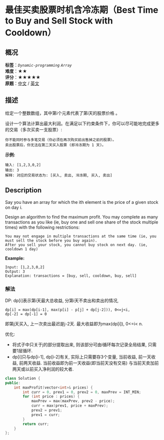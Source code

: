# 最佳买卖股票时机含冷冻期（Best Time to Buy and Sell Stock with Cooldown）
## 概况
**标签**：*`Dynamic-programming`*  *`Array`*<br>
**难度**：★★<br>
**评分**：★★★★★<br>
**原题**：[中文](https://leetcode-cn.com/problems/best-time-to-buy-and-sell-stock-with-cooldown) / [英文](https://leetcode.com/problems/best-time-to-buy-and-sell-stock-with-cooldown)

## 描述
给定一个整数数组，其中第i个元素代表了第i天的股票价格 。​

设计一个算法计算出最大利润。在满足以下约束条件下，你可以尽可能地完成更多的交易（多次买卖一支股票）:

	你不能同时参与多笔交易（你必须在再次购买前出售掉之前的股票）。
	卖出股票后，你无法在第二天买入股票 (即冷冻期为 1 天)。

**示例:**
```
输入: [1,2,3,0,2]
输出: 3 
解释: 对应的交易状态为: [买入, 卖出, 冷冻期, 买入, 卖出]
```

## Description
Say you have an array for which the ith element is the price of a given stock on day i.

Design an algorithm to find the maximum profit. You may complete as many transactions as you like (ie, buy one and sell one share of the stock multiple times) with the following restrictions:

	You may not engage in multiple transactions at the same time (ie, you must sell the stock before you buy again).
	After you sell your stock, you cannot buy stock on next day. (ie, cooldown 1 day)

**Example:**
```
Input: [1,2,3,0,2]
Output: 3 
Explanation: transactions = [buy, sell, cooldown, buy, sell]
```


### 解法
DP: dp[i]表示第i天最大总收益, 分第i天不卖出和卖出的情况, 

    dp[i] = max(dp[i-1], max(p[i] - p[j] + dp[j-2])), 0<=j<i, 
    dp[-2] = dp[-1] = 0
    
即第j天买入, 上一次卖出最迟是j-2天. 最大收益即为max(dp[i]), 0<=i< n.
    
优化: 
- 将式子中只关于j的部分提取出来, 则该部分可由i循环每次记录全局结果, 只需要1层循环.
- dp[i]只与dp[i-1], dp[i-2]有关, 实际上只需要存3个变量, 当前收益, 前一天收益, 前两天收益. 当前收益即为前一天收益(即当前天没有交易) 与当前天卖加前两天或以前买入净利润的较大者.

```c++
class Solution {
public:
    int maxProfit(vector<int>& prices) {
        int curr = 0, prev1 = 0, prev2 = 0, maxPrev = INT_MIN;
        for (int price : prices) {
            maxPrev = max(maxPrev, prev2 - price);
            curr = max(prev1, price + maxPrev);
            prev2 = prev1;
            prev1 = curr;
        }
        return curr;
    }
};
```